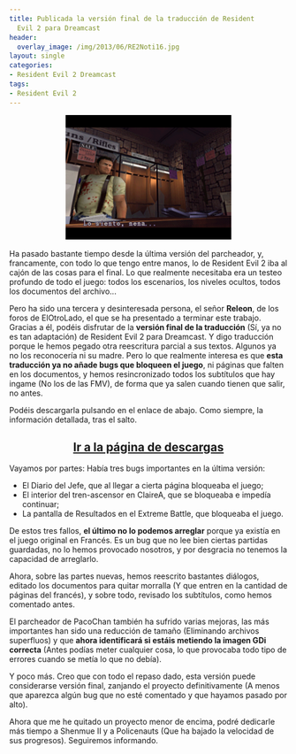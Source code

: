 ```yaml
---
title: Publicada la versión final de la traducción de Resident
  Evil 2 para Dreamcast
header:
  overlay_image: /img/2013/06/RE2Noti16.jpg
layout: single
categories:
- Resident Evil 2 Dreamcast
tags:
- Resident Evil 2
---
```

<center><img alt="Resident Evil 2 para Dreamcast - Versión 1.5 
FINAL" src="/img/2013/06/15Final-01.png" width="300" height="225" /></center>

Ha pasado bastante tiempo desde la última versión del parcheador, y, 
francamente, con todo lo que tengo entre manos, lo de Resident Evil 2 iba 
al cajón de las cosas para el final. Lo que realmente necesitaba era un testeo 
profundo de todo el juego: todos los escenarios, los niveles ocultos, todos 
los documentos del archivo...

Pero ha sido una tercera y desinteresada persona, el señor **Releon**, de los 
foros de ElOtroLado, el que se ha presentado a terminar este trabajo. Gracias 
a él, podéis disfrutar de la **versión final de la traducción** (Sí, ya no es 
tan adaptación) de Resident Evil 2 para Dreamcast. Y digo traducción porque le 
hemos pegado otra reescritura parcial a sus textos. Algunos ya no los reconocería 
ni su madre. Pero lo que realmente interesa es que **esta traducción ya no añade 
bugs que bloqueen el juego**, ni páginas que falten en los documentos, y hemos 
resincronizado todos los subtítulos que hay ingame (No los de las FMV), de forma 
que ya salen cuando tienen que salir, no antes.

Podéis descargarla pulsando en el enlace de abajo. Como siempre, la información 
detallada, tras el salto.

<h2 style="text-align: center;"><strong><a href="http://tiovictor.romhackhispano.org/resident-evil-2-dreamcast/">Ir 
a la página de descargas</a></strong></h2>

<!--more-->

Vayamos por partes: Había tres bugs importantes en la última versión:

- El Diario del Jefe, que al llegar a cierta página bloqueaba el juego;  
- El interior del tren-ascensor en ClaireA, que se bloqueaba e impedía continuar;  
- La pantalla de Resultados en el Extreme Battle, que bloqueaba el juego.

De estos tres fallos, **el último no lo podemos arreglar** porque ya existía 
en el juego original en Francés. Es un bug que no lee bien ciertas partidas 
guardadas, no lo hemos provocado nosotros, y por desgracia no tenemos la capacidad 
de arreglarlo.

Ahora, sobre las partes nuevas, hemos reescrito bastantes diálogos, editado los 
documentos para quitar morralla (Y que entren en la cantidad de páginas del francés), 
y sobre todo, revisado los subtítulos, como hemos comentado antes.

El parcheador de PacoChan también ha sufrido varias mejoras, las más importantes han 
sido una reducción de tamaño (Eliminando archivos superfluos) y que **ahora 
identificará si estáis metiendo la imagen GDi correcta** (Antes podías meter cualquier 
cosa, lo que provocaba todo tipo de errores cuando se metía lo que no debía).

Y poco más. Creo que con todo el repaso dado, esta versión puede considerarse versión 
final, zanjando el proyecto definitivamente (A menos que aparezca algún bug que no esté 
comentado y que hayamos pasado por alto).

Ahora que me he quitado un proyecto menor de encima, podré dedicarle más tiempo a Shenmue 
II y a Policenauts (Que ha bajado la velocidad de sus progresos). Seguiremos informando.
